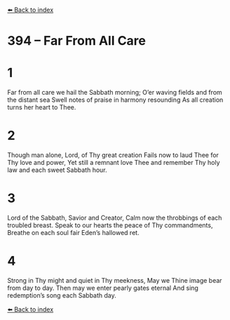 [⬅️ Back to index](../README.md)

# 394 – Far From All Care


# 1
Far from all care we hail the Sabbath morning;
O’er waving fields and from the distant sea
Swell notes of praise in harmony resounding
As all creation turns her heart to Thee.

# 2
Though man alone, Lord, of Thy great creation
Fails now to laud Thee for Thy love and power,
Yet still a remnant love Thee and remember
Thy holy law and each sweet Sabbath hour.

# 3
Lord of the Sabbath, Savior and Creator,
Calm now the throbbings of each troubled breast.
Speak to our hearts the peace of Thy commandments,
Breathe on each soul fair Eden’s hallowed ret.

# 4
Strong in Thy might and quiet in Thy meekness,
May we Thine image bear from day to day.
Then may we enter pearly gates eternal
And sing redemption’s song each Sabbath day.

[⬅️ Back to index](../README.md)

